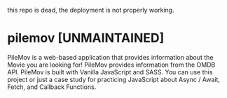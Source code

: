 this repo is dead, the deployment is not properly working.

# pilemov [UNMAINTAINED]
PileMov is a web-based application that provides information about the Movie you are looking for! PileMov provides information from the OMDB API. PileMov is built with Vanilla JavaScript and SASS. You can use this project or just a case study for practicing JavaScript about Async / Await, Fetch, and Callback Functions.

